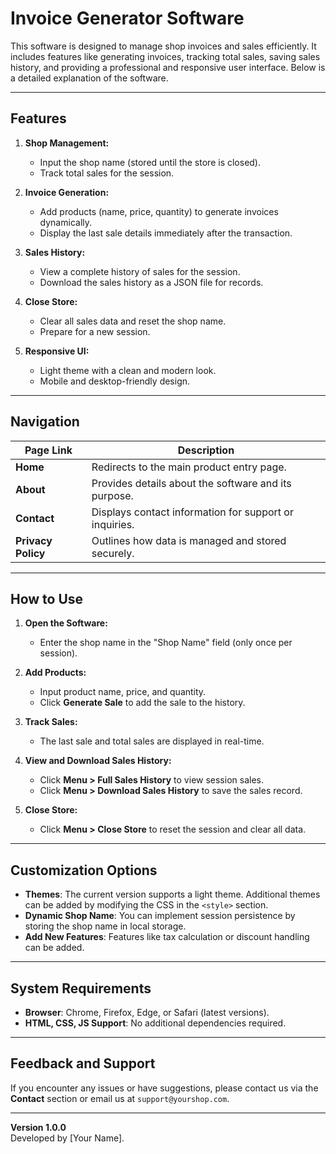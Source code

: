 # Invoice Generator Software

This software is designed to manage shop invoices and sales efficiently. It includes features like generating invoices, tracking total sales, saving sales history, and providing a professional and responsive user interface. Below is a detailed explanation of the software.

---

## **Features**

1. **Shop Management:**
   - Input the shop name (stored until the store is closed).
   - Track total sales for the session.

2. **Invoice Generation:**
   - Add products (name, price, quantity) to generate invoices dynamically.
   - Display the last sale details immediately after the transaction.

3. **Sales History:**
   - View a complete history of sales for the session.
   - Download the sales history as a JSON file for records.

4. **Close Store:**
   - Clear all sales data and reset the shop name.
   - Prepare for a new session.

5. **Responsive UI:**
   - Light theme with a clean and modern look.
   - Mobile and desktop-friendly design.

---

## **Navigation**

| Page Link         | Description                                               |
|-------------------|-----------------------------------------------------------|
| **Home**          | Redirects to the main product entry page.                 |
| **About**         | Provides details about the software and its purpose.      |
| **Contact**       | Displays contact information for support or inquiries.    |
| **Privacy Policy**| Outlines how data is managed and stored securely.          |

---

## **How to Use**

1. **Open the Software:**
   - Enter the shop name in the "Shop Name" field (only once per session).

2. **Add Products:**
   - Input product name, price, and quantity.
   - Click **Generate Sale** to add the sale to the history.

3. **Track Sales:**
   - The last sale and total sales are displayed in real-time.

4. **View and Download Sales History:**
   - Click **Menu > Full Sales History** to view session sales.
   - Click **Menu > Download Sales History** to save the sales record.

5. **Close Store:**
   - Click **Menu > Close Store** to reset the session and clear all data.

---

## **Customization Options**

- **Themes**: The current version supports a light theme. Additional themes can be added by modifying the CSS in the `<style>` section.
- **Dynamic Shop Name**: You can implement session persistence by storing the shop name in local storage.
- **Add New Features**: Features like tax calculation or discount handling can be added.

---

## **System Requirements**

- **Browser**: Chrome, Firefox, Edge, or Safari (latest versions).
- **HTML, CSS, JS Support**: No additional dependencies required.

---

## **Feedback and Support**

If you encounter any issues or have suggestions, please contact us via the **Contact** section or email us at `support@yourshop.com`.

---

**Version 1.0.0**  
Developed by [Your Name].
